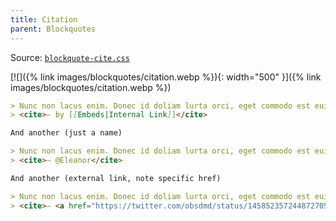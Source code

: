 ```yaml
---
title: Citation
parent: Blockquotes
---
```


Source: [`blockquote-cite.css`](https://github.com/ElsaTam/obsidian-fancy-a-story/blob/main/snippets/editor/blockquotes/blockquote-cite.css)

[![]({% link images/blockquotes/citation.webp %}){: width="500" }]({% link images/blockquotes/citation.webp %})

```markdown
> Nunc non lacus enim. Donec id doliam lurta orci, eget commodo est euismod a. Vestibulum ante ipsum primis in faucibus orci luctus et ultrices posuere cubilia curae;
> <cite>— by [[Embeds|Internal Link]]</cite>

And another (just a name)

> Nunc non lacus enim. Donec id doliam lurta orci, eget commodo est euismod a. Vestibulum ante ipsum primis in faucibus orci luctus et ultrices posuere cubilia curae
> <cite>— @Eleanor</cite>

And another (external link, note specific href)

> Nunc non lacus enim. Donec id doliam lurta orci, eget commodo est euismod a. Vestibulum ante ipsum primis in faucibus orci luctus et ultrices posuere cubilia curae
> <cite>— <a href="https://twitter.com/obsdmd/status/1458523572448727051?s=20">@obsdmd</a></cite>
```